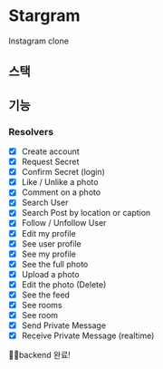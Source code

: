 # Stargram
Instagram clone 

## 스택

## 기능

### Resolvers
- [x] Create account
- [x] Request Secret
- [x] Confirm Secret (login) 
- [x] Like / Unlike a photo
- [x] Comment on a photo 
- [x] Search User 
- [x] Search Post by location or caption
- [x] Follow / Unfollow User
- [x] Edit my profile 
- [x] See user profile
- [x] See my profile 
- [x] See the full photo
- [x] Upload a photo 
- [x] Edit the photo (Delete)
- [x] See the feed 
- [x] See rooms
- [x] See room
- [x] Send Private Message 
- [x] Receive Private Message (realtime) 

💪🏻backend 완료!
